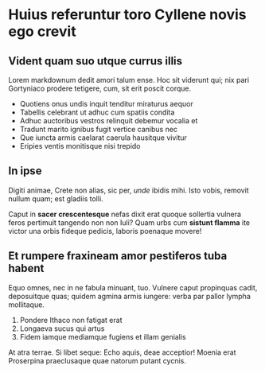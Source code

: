 # Huius referuntur toro Cyllene novis ego crevit

## Vident quam suo utque currus illis

Lorem markdownum dedit amori talum ense. Hoc sit viderunt qui; nix pari
Gortyniaco prodere tetigere, cum, sit erit poscit corque.

- Quotiens onus undis inquit tenditur miraturus aequor
- Tabellis celebrant ut adhuc cum spatiis condita
- Adhuc auctoribus vestros relinquit debemur vocalia et
- Tradunt marito ignibus fugit vertice canibus nec
- Que iuncta armis caelarat caerula hausitque vivitur
- Eripies ventis monitisque nisi trepido

## In ipse

Digiti animae, Crete non alias, sic per, *unde* ibidis mihi. Isto vobis, removit
nullum quam; est gladiis tolli.

Caput in **sacer crescentesque** nefas dixit erat quoque sollertia vulnera feros
pertimuit tangendo non non Iuli? Quam urbs cum **sistunt flamma** ite victor una
orbis fideque pedicis, laboris poenaque movere!

## Et rumpere fraxineam amor pestiferos tuba habent

Equo omnes, nec in ne fabula minuant, tuo. Vulnere caput propinquas cadit,
deposuitque quas; quidem agmina armis iungere: verba par pallor lympha
mollitaque.

1. Pondere Ithaco non fatigat erat
2. Longaeva sucus qui artus
3. Fidem iamque mediamque fugiens et illam genialis

At atra terrae. Si libet seque: Echo aquis, deae acceptior! Moenia erat
Proserpina praeclusaque quae natorum putant cycnis.